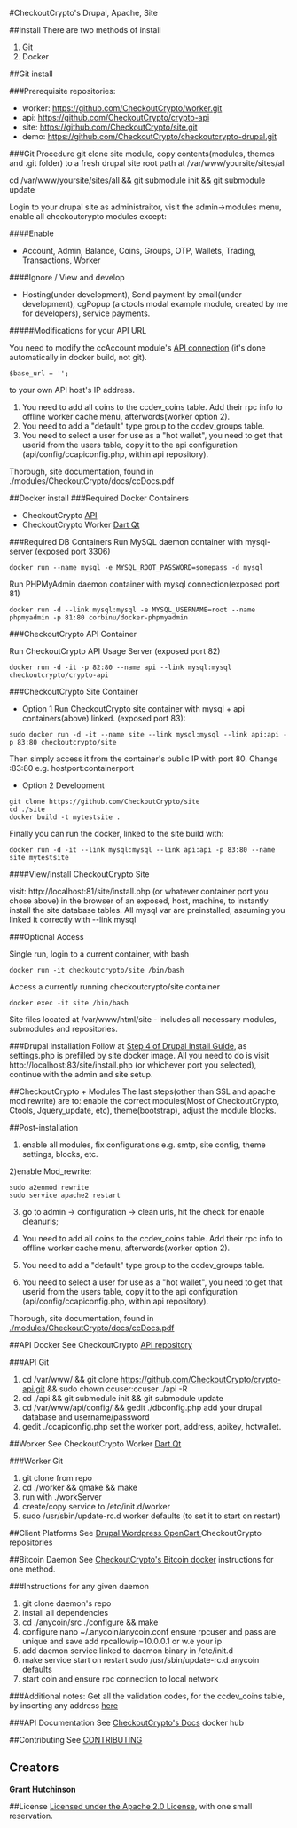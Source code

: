#CheckoutCrypto's Drupal, Apache, Site

##Install
There are two methods of install

1.  Git
2.  Docker

##Git install

###Prerequisite repositories:

* worker: https://github.com/CheckoutCrypto/worker.git
* api: https://github.com/CheckoutCrypto/crypto-api
* site: https://github.com/CheckoutCrypto/site.git
* demo: https://github.com/CheckoutCrypto/checkoutcrypto-drupal.git

###Git Procedure
git clone site module, copy contents(modules, themes and .git folder) to a fresh drupal site root path at /var/www/yoursite/sites/all   

cd /var/www/yoursite/sites/all && git submodule init && git submodule update

Login to your drupal site as administraitor, visit the admin->modules menu, enable all checkoutcrypto modules except:

####Enable

- Account, Admin, Balance, Coins, Groups, OTP, Wallets, Trading, Transactions, Worker

####Ignore / View and develop

- Hosting(under development), Send payment by email(under development), cgPopup (a ctools modal example module, created by me for developers), service payments.

#####Modifications for your API URL

 You need to modify the ccAccount module's [API connection](https://github.com/CheckoutCrypto/site/blob/master/modules/CheckoutCrypto/ccAccount/includes/cc-php/cc.inc) (it's done automatically in docker build, not git).

```
$base_url = '';
```

to your own API host's IP address.

1. You need to add all coins to the ccdev_coins table. Add their rpc info to offline worker cache menu, afterwords(worker option 2).
2. You need to add a "default" type group to the ccdev_groups table.
3. You need to select a user for use as a "hot wallet", you need to get that userid from the users table, copy it to the api configuration (api/config/ccapiconfig.php, within api repository).

Thorough, site documentation, found in ./modules/CheckoutCrypto/docs/ccDocs.pdf

##Docker install
###Required Docker Containers

* CheckoutCrypto [API](https://registry.hub.docker.com/u/checkoutcrypto/api/)
* CheckoutCrypto Worker [Dart ](https://registry.hub.docker.com/u/checkoutcrypto/worker-dart/)  [Qt](https://registry.hub.docker.com/u/checkoutcrypto/worker-qt/)

###Required DB Containers
Run MySQL daemon container with mysql-server (exposed port 3306)

```
docker run --name mysql -e MYSQL_ROOT_PASSWORD=somepass -d mysql
```

Run PHPMyAdmin daemon container with mysql connection(exposed port 81)

```
docker run -d --link mysql:mysql -e MYSQL_USERNAME=root --name phpmyadmin -p 81:80 corbinu/docker-phpmyadmin
```
###CheckoutCrypto API Container

Run CheckoutCrypto API Usage Server (exposed port 82)

```
docker run -d -it -p 82:80 --name api --link mysql:mysql checkoutcrypto/crypto-api
```

###CheckoutCrypto Site Container

* Option 1 Run CheckoutCrypto site container with mysql + api containers(above) linked.  (exposed port 83):

```
sudo docker run -d -it --name site --link mysql:mysql --link api:api -p 83:80 checkoutcrypto/site
```

Then simply access it from the container's public IP with port 80.  Change :83:80  e.g. hostport:containerport 

* Option 2 Development

```
git clone https://github.com/CheckoutCrypto/site
cd ./site
docker build -t mytestsite .
```

Finally you can run the docker, linked to the site build with:

```
docker run -d -it --link mysql:mysql --link api:api -p 83:80 --name site mytestsite
```

####View/Install CheckoutCrypto Site

visit: http://localhost:81/site/install.php (or whatever container port you chose above) in the browser of an exposed, host, machine, to instantly install the site database tables. All mysql var are preinstalled, assuming you linked it correctly with --link mysql 


###Optional Access

Single run, login to a current container, with bash

```
docker run -it checkoutcrypto/site /bin/bash
```

Access a currently running checkoutcrypto/site container

```
docker exec -it site /bin/bash
```

Site files located at /var/www/html/site - includes all necessary modules, submodules and repositories.  
 
###Drupal installation
Follow at [Step 4 of Drupal Install Guide](
https://www.drupal.org/node/251031), as settings.php is prefilled by site docker image.  All you need to do is visit http://localhost:83/site/install.php (or whichever port you selected), continue with the admin and site setup.

##CheckoutCrypto + Modules
The last steps(other than SSL and apache mod rewrite) are to: enable the correct modules(Most of CheckoutCrypto, Ctools, Jquery_update, etc), theme(bootstrap), adjust the module blocks.

##Post-installation
1) enable all modules, fix configurations e.g. smtp, site config, theme settings, blocks, etc.

2)enable Mod_rewrite:

```
sudo a2enmod rewrite
sudo service apache2 restart
```

3) go to admin -> configuration -> clean urls,  hit the check for enable cleanurls;

4) You need to add all coins to the ccdev_coins table. Add their rpc info to offline worker cache 
menu, afterwords(worker option 2).

5) You need to add a "default" type group to the ccdev_groups table.

6) You need to select a user for use as a "hot wallet", you need to get that userid from the users table, copy it to the api configuration (api/config/ccapiconfig.php, within api repository).

Thorough, site documentation, found in [./modules/CheckoutCrypto/docs/ccDocs.pdf](https://github.com/CheckoutCrypto/site/blob/master/modules/CheckoutCrypto/docs/ccDocs.pdf)

##API Docker
See CheckoutCrypto [API repository](https://registry.hub.docker.com/u/checkoutcrypto/crypto-api/)

###API Git 

1.  cd /var/www/ &&  git clone https://github.com/CheckoutCrypto/crypto-api.git && sudo chown ccuser:ccuser ./api -R
2. cd ./api && git submodule init && git submodule update
3. cd /var/www/api/config/ && gedit ./dbconfig.php  add your drupal database and username/password
4. gedit ./ccapiconfig.php set the worker port, address, apikey, hotwallet.

##Worker
See CheckoutCrypto Worker [Dart ](https://registry.hub.docker.com/u/checkoutcrypto/worker-dart/)  [Qt](https://registry.hub.docker.com/u/checkoutcrypto/worker-qt/)

###Worker Git

1. git clone from repo
2. cd ./worker && qmake && make
3. run with ./workServer
3. create/copy service to /etc/init.d/worker
4. sudo /usr/sbin/update-rc.d worker defaults (to set it to start on restart)

##Client Platforms
See [Drupal ](https://github.com/CheckoutCrypto/checkoutcrypto-drupal) 
[Wordpress ](https://github.com/CheckoutCrypto/checkoutcrypto-wordpress) 
[OpenCart ](https://github.com/CheckoutCrypto/checkoutcrypto-opencart) CheckoutCrypto repositories

##Bitcoin Daemon
See [CheckoutCrypto's Bitcoin docker](https://registry.hub.docker.com/u/checkoutcrypto/bitcoin/) instructions for one method.

###Instructions for any given daemon

1. git clone  daemon's repo
2. install all dependencies
3. cd ./anycoin/src  ./configure && make
4. configure nano ~/.anycoin/anycoin.conf
ensure rpcuser and pass are unique and save
add rpcallowip=10.0.0.1 or w.e your ip
5. add daemon service linked to daemon binary in /etc/init.d
6.  make service start on restart sudo /usr/sbin/update-rc.d anycoin defaults
7. start coin and ensure rpc connection to local network

###Additional notes:
Get all the validation codes, for the ccdev_coins table, by inserting any address [here](http://darkgamex.ch:2751/chain/Anoncoin/q/decode_address/PH4C5dGxdxKCN7Ru71Hn9yyj9SuxMATsh3)

###API Documentation
See [CheckoutCrypto's Docs](https://registry.hub.docker.com/u/checkoutcrypto/docs/) docker hub

##Contributing
See [CONTRIBUTING](https://github.com/CheckoutCrypto/site/blob/master/CONTRIBUTING.md)

## Creators
**Grant Hutchinson**

##License
[Licensed under the Apache 2.0 License](https://github.com/CheckoutCrypto/site/blob/master/COPYRIGHT), with one small reservation.

